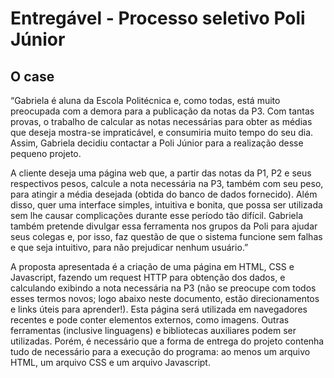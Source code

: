 # Entregável - Processo seletivo Poli Júnior
## O case

“Gabriela é aluna da Escola Politécnica e, como todas, está muito preocupada com a
demora para a publicação da notas da P3. Com tantas provas, o trabalho de calcular as notas
necessárias para obter as médias que deseja mostra-se impraticável, e consumiria muito tempo
do seu dia. Assim, Gabriela decidiu contactar a Poli Júnior para a realização desse pequeno
projeto.

A cliente deseja uma página web que, a partir das notas da P1, P2 e seus respectivos
pesos, calcule a nota necessária na P3, também com seu peso, para atingir a média desejada
(obtida do banco de dados fornecido). Além disso, quer uma interface simples, intuitiva e
bonita, que possa ser utilizada sem lhe causar complicações durante esse período tão difícil.
Gabriela também pretende divulgar essa ferramenta nos grupos da Poli para ajudar seus
colegas e, por isso, faz questão de que o sistema funcione sem falhas e que seja intuitivo, para
não prejudicar nenhum usuário.”

A proposta apresentada é a criação de uma página em HTML, CSS e Javascript,
fazendo um request HTTP para obtenção dos dados, e calculando exibindo a nota necessária
na P3 (não se preocupe com todos esses termos novos; logo abaixo neste documento, estão
direcionamentos e links úteis para aprender!). Esta página será utilizada em navegadores
recentes e pode conter elementos externos, como imagens. Outras ferramentas (inclusive
linguagens) e bibliotecas auxiliares podem ser utilizadas. Porém, é necessário que a forma de
entrega do projeto contenha tudo de necessário para a execução do programa: ao menos um
arquivo HTML, um arquivo CSS e um arquivo Javascript.
